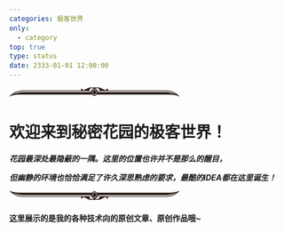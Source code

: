 ```yaml
---
categories: 极客世界
only:
  - category
top: true
type: status
date: 2333-01-01 12:00:00
---
```

<img src="极客世界_intro/分割线5.png" style="zoom:30%;" />

# **欢迎来到秘密花园的极客世界！**

***花园最深处最隐蔽的一隅。这里的位置也许并不是那么的醒目，***

***但幽静的环境也恰恰满足了许久深思熟虑的要求，最酷的IDEA都在这里诞生！***

<img src="极客世界_intro/分割线5_reverse.png" style="zoom:30%;" />

#### **这里展示的是我的各种技术向的原创文章、原创作品哦~**

